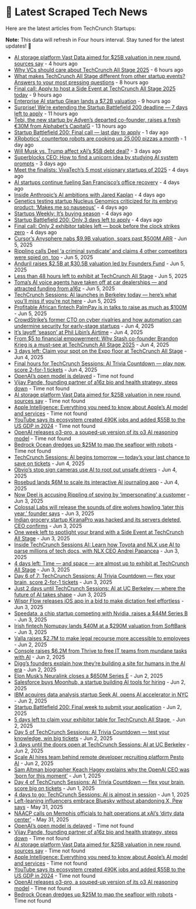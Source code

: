 
# 📰 Latest Scraped Tech News

Here are the latest articles from TechCrunch Startups:

**Note:** This data will refresh in Four hours interval. Stay tuned for the latest updates! 🔄
- [AI storage platform Vast Data aimed for $25B valuation in new round, sources say](https://techcrunch.com/2025/06/10/ai-storage-platform-vast-data-aimed-for-25b-valuation-in-new-round-sources-say/) - 4 hours ago
- [Why VCs should care about TechCrunch All Stage 2025](https://techcrunch.com/2025/06/10/why-vcs-should-care-about-techcrunch-all-stage-2025/) - 6 hours ago
- [What makes TechCrunch All Stage different from other startup events? Answers to your most pressing questions](https://techcrunch.com/2025/06/10/what-makes-techcrunch-all-stage-different-from-other-startup-events-answers-to-your-most-pressing-questions/) - 8 hours ago
- [Final call: Apply to host a Side Event at TechCrunch All Stage 2025 today](https://techcrunch.com/2025/06/10/final-call-apply-to-host-a-side-event-at-techcrunch-all-stage-2025-today/) - 9 hours ago
- [Enterprise AI startup Glean lands a $7.2B valuation](https://techcrunch.com/2025/06/10/enterprise-ai-startup-glean-lands-a-7-2b-valuation/) - 9 hours ago
- [Surprise! We’re extending the Startup Battlefield 200 deadline — 7 days left to apply](https://techcrunch.com/2025/06/10/surprise-were-extending-the-startup-battlefield-200-deadline-7-days-left-to-apply/) - 11 hours ago
- [Tebi, the new startup by Adyen’s departed co-founder, raises a fresh €30M from Alphabet’s CapitalG](https://techcrunch.com/2025/06/10/tebi-the-new-startup-by-adyens-departed-cofounder-raises-a-fresh-30m-from-alphabets-capitalg/) - 13 hours ago
- [Startup Battlefield 200: Final call — last day to apply](https://techcrunch.com/2025/06/09/startup-battlefield-200-final-call-last-day-to-apply/) - 1 day ago
- [XRobotics’ countertop robots are cooking up 25,000 pizzas a month](https://techcrunch.com/2025/06/09/xrobotics-countertop-robots-are-cooking-up-25000-pizzas-a-month/) - 1 day ago
- [Will Musk vs. Trump affect xAI’s $5B debt deal?](https://techcrunch.com/2025/06/07/will-musk-vs-trump-affect-xais-5-billion-debt-deal/) - 3 days ago
- [Superblocks CEO: How to find a unicorn idea by studying AI system prompts](https://techcrunch.com/2025/06/07/superblocks-ceo-how-to-find-a-unicorn-idea-by-studying-ai-system-prompts/) - 3 days ago
- [Meet the finalists: VivaTech’s 5 most visionary startups of 2025](https://techcrunch.com/2025/06/06/meet-the-finalists-vivatechs-5-most-visionary-startups-of-2025/) - 4 days ago
- [AI startups continue fueling San Francisco’s office recovery](https://techcrunch.com/2025/06/06/ai-startups-continue-fueling-san-franciscos-office-recovery/) - 4 days ago
- [Inside Anthropic’s AI ambitions with Jared Kaplan](https://techcrunch.com/podcast/inside-anthropics-ai-ambitions-with-jared-kaplan/) - 4 days ago
- [Genetics testing startup Nucleus Genomics criticized for its embryo product: ‘Makes me so nauseous’](https://techcrunch.com/2025/06/06/genetics-testing-startup-nucleus-genomics-criticized-for-its-embryo-product-makes-me-so-nauseous/) - 4 days ago
- [Startups Weekly: It’s buying season](https://techcrunch.com/2025/06/06/startups-weekly-its-buying-season/) - 4 days ago
- [Startup Battlefield 200: Only 3 days left to apply](https://techcrunch.com/2025/06/06/startup-battlefield-200-only-3-days-left-to-apply/) - 4 days ago
- [Final call: Only 2 exhibitor tables left — book before the clock strikes zero](https://techcrunch.com/2025/06/06/final-call-only-2-exhibitor-tables-left-book-before-the-clock-strikes-zero/) - 4 days ago
- [Cursor’s Anysphere nabs $9.9B valuation, soars past $500M ARR](https://techcrunch.com/2025/06/05/cursors-anysphere-nabs-9-9b-valuation-soars-past-500m-arr/) - Jun 5, 2025
- [Rippling calls Deel ‘a criminal syndicate’ and claims 4 other competitors were spied on, too](https://techcrunch.com/2025/06/05/rippling-calls-deel-a-criminal-syndicate-and-claims-4-other-competitors-were-spied-on-too/) - Jun 5, 2025
- [Anduril raises $2.5B at $30.5B valuation led by Founders Fund](https://techcrunch.com/2025/06/05/anduril-raises-2-5b-at-30-5b-valuation-led-by-founders-fund/) - Jun 5, 2025
- [Less than 48 hours left to exhibit at TechCrunch All Stage](https://techcrunch.com/2025/06/05/less-than-48-hours-left-to-exhibit-at-techcrunch-all-stage/) - Jun 5, 2025
- [Toma’s AI voice agents have taken off at car dealerships — and attracted funding from a16z](https://techcrunch.com/2025/06/05/tomas-ai-voice-agents-have-taken-off-at-car-dealerships-and-attracted-funding-from-a16z/) - Jun 5, 2025
- [TechCrunch Sessions: AI launches in Berkeley today — here’s what you’ll miss if you’re not here](https://techcrunch.com/2025/06/05/techcrunch-sessions-ai-launches-in-berkeley-today-heres-what-youll-miss-if-youre-not-here/) - Jun 5, 2025
- [Profitable African fintech PalmPay is in talks to raise as much as $100M](https://techcrunch.com/2025/06/05/profitable-african-fintech-palmpay-is-in-talks-to-raise-as-much-as-100m/) - Jun 5, 2025
- [CrowdStrike’s former CTO on cyber rivalries and how automation can undermine security for early-stage startups](https://techcrunch.com/podcast/crowdstrikes-former-cto-on-cyber-rivalries-and-how-automation-can-undermine-security-for-early-stage-startups/) - Jun 4, 2025
- [It’s layoff ‘season’ at Phil Libin’s Airtime](https://techcrunch.com/2025/06/04/its-layoff-season-at-phil-libins-airtime/) - Jun 4, 2025
- [From $5 to financial empowerment: Why Stash co-founder Brandon Krieg is a must-see at TechCrunch All Stage 2025](https://techcrunch.com/2025/06/04/from-5-to-financial-empowerment-why-stash-co-founder-brandon-krieg-is-a-must-see-at-techcrunch-all-stage-2025/) - Jun 4, 2025
- [3 days left: Claim your spot on the Expo floor at TechCrunch All Stage](https://techcrunch.com/2025/06/04/3-days-left-claim-your-spot-on-the-expo-floor-at-techcrunch-all-stage/) - Jun 4, 2025
- [Final hours for TechCrunch Sessions: AI Trivia Countdown — play now, score 2-for-1 tickets](https://techcrunch.com/2025/06/04/final-hours-techcrunch-sessions-ai-trivia-countdown-play-now-score-2-for-1-tickets/) - Jun 4, 2025
- [OpenAI’s open model is delayed](https://techcrunch.com/2025/06/10/openais-open-model-is-delayed/) - Time not found
- [Vijay Pande, founding partner of a16z bio and health strategy, steps down](https://techcrunch.com/2025/06/10/vijay-pande-founding-partner-of-a16z-bio-and-health-strategy-steps-down/) - Time not found
- [AI storage platform Vast Data aimed for $25B valuation in new round, sources say](https://techcrunch.com/2025/06/10/ai-storage-platform-vast-data-aimed-for-25b-valuation-in-new-round-sources-say/) - Time not found
- [Apple Intelligence: Everything you need to know about Apple’s AI model and services](https://techcrunch.com/2025/06/10/apple-intelligence-everything-you-need-to-know-about-apples-ai-model-and-services/) - Time not found
- [YouTube says its ecosystem created 490K jobs and added $55B to the US GDP in 2024](https://techcrunch.com/2025/06/10/youtube-says-its-ecosystem-created-490k-jobs-and-added-55b-to-the-us-gdp-in-2024/) - Time not found
- [OpenAI releases o3-pro, a souped-up version of its o3 AI reasoning model](https://techcrunch.com/2025/06/10/openai-releases-o3-pro-a-souped-up-version-of-its-o3-ai-reasoning-model/) - Time not found
- [Bedrock Ocean dredges up $25M to map the seafloor with robots](https://techcrunch.com/2025/06/10/bedrock-ocean-dredges-up-25m-to-map-the-seafloor-with-robots/) - Time not found
- [TechCrunch Sessions: AI begins tomorrow — today’s your last chance to save on tickets](https://techcrunch.com/2025/06/04/techcrunch-sessions-ai-begins-tomorrow-todays-your-last-chance-to-save/) - Jun 4, 2025
- [Obvio’s stop sign cameras use AI to root out unsafe drivers](https://techcrunch.com/2025/06/04/obvios-stop-sign-cameras-use-ai-to-root-out-unsafe-drivers/) - Jun 4, 2025
- [Rosebud lands $6M to scale its interactive AI journaling app](https://techcrunch.com/2025/06/04/rosebud-lands-6m-to-scale-its-interactive-ai-journaling-app/) - Jun 4, 2025
- [Now Deel is accusing Rippling of spying by ‘impersonating’ a customer](https://techcrunch.com/2025/06/03/now-deel-is-accusing-rippling-of-spying-by-impersonating-a-customer/) - Jun 3, 2025
- [Colossal Labs will release the sounds of dire wolves howling ‘later this year,’ founder says](https://techcrunch.com/2025/06/03/colossal-labs-will-release-the-sounds-of-dire-wolves-howling-later-this-year-founder-says/) - Jun 3, 2025
- [Indian grocery startup KiranaPro was hacked and its servers deleted, CEO confirms](https://techcrunch.com/2025/06/03/indian-grocery-startup-kiranapro-was-hacked-and-its-servers-deleted-ceo-confirms/) - Jun 3, 2025
- [One week left to spotlight your brand with a Side Event at TechCrunch All Stage](https://techcrunch.com/2025/06/03/one-week-left-to-spotlight-your-brand-with-a-side-event-at-techcrunch-all-stage/) - Jun 3, 2025
- [Inside TechCrunch Sessions AI: Learn how Toyota and NLX use AI to parse millions of tech docs, with NLX CEO Andrei Papancea](https://techcrunch.com/2025/06/03/inside-techcrunch-sessions-ai-learn-how-toyota-and-nlx-use-ai-to-parse-millions-of-tech-docs-with-nlx-ceo-andrei-papancea/) - Jun 3, 2025
- [4 days left: Time — and space — are almost up to exhibit at TechCrunch All Stage](https://techcrunch.com/2025/06/03/4-days-left-time-and-space-are-almost-up-to-exhibit-at-techcrunch-all-stage/) - Jun 3, 2025
- [Day 6 of 7: TechCrunch Sessions: AI Trivia Countdown — flex your brain, score 2-for-1 tickets](https://techcrunch.com/2025/06/03/day-6-of-techcrunch-sessions-ai-trivia-countdown-flex-your-brain-score-a-2-for-1-ticket-deal/) - Jun 3, 2025
- [Just 2 days until TechCrunch Sessions: AI at UC Berkeley — where the future of AI takes shape](https://techcrunch.com/2025/06/03/just-2-days-until-techcrunch-sessions-ai-at-uc-berkeley-where-the-future-of-ai-takes-shape/) - Jun 3, 2025
- [Wispr Flow releases iOS app in a bid to make dictation feel effortless](https://techcrunch.com/2025/06/03/wispr-flow-releases-ios-app-in-a-bid-to-make-dictation-feel-effortless/) - Jun 3, 2025
- [Speedata, a chip startup competing with Nvidia, raises a $44M Series B](https://techcrunch.com/2025/06/03/speedata-a-chip-startup-competing-with-nvidia-raises-a-44m-series-b/) - Jun 3, 2025
- [Irish fintech Nomupay lands $40M at a $290M valuation from SoftBank](https://techcrunch.com/2025/06/03/irish-fintech-startup-nomupay-lands-another-40m-at-a-290m-valuation-from-softbank-just-5-months-after-its-last-raise/) - Jun 3, 2025
- [Valla raises $2.7M to make legal recourse more accessible to employees](https://techcrunch.com/2025/06/02/valla-raises-2-7m-to-make-legal-recourse-more-accessible-to-employees/) - Jun 2, 2025
- [Console raises $6.2M from Thrive to free IT teams from mundane tasks with AI](https://techcrunch.com/2025/06/02/console-raises-6-2m-from-thrive-to-free-it-teams-from-mundane-tasks-with-ai/) - Jun 2, 2025
- [Digg’s founders explain how they’re building a site for humans in the AI era](https://techcrunch.com/2025/06/02/diggs-founders-explain-how-theyre-building-a-site-for-humans-in-the-ai-era/) - Jun 2, 2025
- [Elon Musk’s Neuralink closes a $650M Series E](https://techcrunch.com/2025/06/02/elon-musks-neuralink-closes-a-650m-series-e/) - Jun 2, 2025
- [Salesforce buys Moonhub, a startup building AI tools for hiring](https://techcrunch.com/2025/06/02/salesforce-buys-moonhub-a-startup-building-ai-tools-for-hiring/) - Jun 2, 2025
- [IBM acquires data analysis startup Seek AI, opens AI accelerator in NYC](https://techcrunch.com/2025/06/02/ibm-acquires-data-analysis-startup-seek-ai-opens-ai-accelerator-in-nyc/) - Jun 2, 2025
- [Startup Battlefield 200: Final week to submit your application](https://techcrunch.com/2025/06/02/startup-battlefield-200-final-week-to-submit-your-application/) - Jun 2, 2025
- [5 days left to claim your exhibitor table for TechCrunch All Stage ](https://techcrunch.com/2025/06/02/5-days-left-to-claim-your-exhibitor-table-for-techcrunch-all-stage/) - Jun 2, 2025
- [Day 5 of TechCrunch Sessions: AI Trivia Countdown — test your knowledge, win big tickets](https://techcrunch.com/2025/06/02/day-5-of-techcrunch-sessions-ai-trivia-countdown-test-your-knowledge-win-big-tickets/) - Jun 2, 2025
- [3 days until the doors open at TechCrunch Sessions: AI at UC Berkeley](https://techcrunch.com/2025/06/02/3-days-until-the-doors-open-at-techcrunch-sessions-ai-in-berkeley/) - Jun 2, 2025
- [Scale AI hires team behind remote developer recruiting platform Pesto AI](https://techcrunch.com/2025/06/02/scale-ai-hires-team-behind-remote-developer-recruiting-platform-pesto-ai/) - Jun 2, 2025
- [Sam Altman biographer Keach Hagey explains why the OpenAI CEO was ‘born for this moment’](https://techcrunch.com/2025/06/01/sam-altman-biographer-keach-hagey-explains-why-the-openai-ceo-was-born-for-this-moment/) - Jun 1, 2025
- [Day 4 of TechCrunch Sessions: AI Trivia Countdown — flex your brain, score big on tickets](https://techcrunch.com/2025/06/01/day-4-of-techcrunch-sessions-ai-trivia-countdown-flex-your-brain-score-big-on-tickets/) - Jun 1, 2025
- [4 days to go: TechCrunch Sessions: AI is almost in session](https://techcrunch.com/2025/06/01/4-days-to-go-techcrunch-sessions-ai-is-almost-in-session/) - Jun 1, 2025
- [Left-leaning influencers embrace Bluesky without abandoning X, Pew says](https://techcrunch.com/2025/05/31/left-leaning-influencers-embrace-bluesky-without-abandoning-x-pew-says/) - May 31, 2025
- [NAACP calls on Memphis officials to halt operations at xAI’s ‘dirty data center’](https://techcrunch.com/2025/05/31/naacp-calls-on-officials-to-halt-operations-at-xais-dirty-data-center-in-memphis/) - May 31, 2025
- [OpenAI’s open model is delayed](https://techcrunch.com/2025/06/10/openais-open-model-is-delayed/) - Time not found
- [Vijay Pande, founding partner of a16z bio and health strategy, steps down](https://techcrunch.com/2025/06/10/vijay-pande-founding-partner-of-a16z-bio-and-health-strategy-steps-down/) - Time not found
- [AI storage platform Vast Data aimed for $25B valuation in new round, sources say](https://techcrunch.com/2025/06/10/ai-storage-platform-vast-data-aimed-for-25b-valuation-in-new-round-sources-say/) - Time not found
- [Apple Intelligence: Everything you need to know about Apple’s AI model and services](https://techcrunch.com/2025/06/10/apple-intelligence-everything-you-need-to-know-about-apples-ai-model-and-services/) - Time not found
- [YouTube says its ecosystem created 490K jobs and added $55B to the US GDP in 2024](https://techcrunch.com/2025/06/10/youtube-says-its-ecosystem-created-490k-jobs-and-added-55b-to-the-us-gdp-in-2024/) - Time not found
- [OpenAI releases o3-pro, a souped-up version of its o3 AI reasoning model](https://techcrunch.com/2025/06/10/openai-releases-o3-pro-a-souped-up-version-of-its-o3-ai-reasoning-model/) - Time not found
- [Bedrock Ocean dredges up $25M to map the seafloor with robots](https://techcrunch.com/2025/06/10/bedrock-ocean-dredges-up-25m-to-map-the-seafloor-with-robots/) - Time not found
